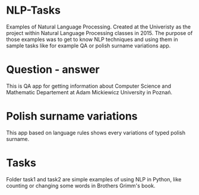# NLP-Tasks
Examples of Natural Language Processing. Created at the Univeristy as the project within Natural Language Processing classes in 2015. The purpose of those examples was to get to know NLP techniques and using them in sample tasks like for example QA or polish surname variations app.

# Question - answer
This is QA app for getting information about Computer Science and Mathematic Departement at Adam Mickiewicz University in Poznań.

# Polish surname variations
This app based on language rules shows every variations of typed polish surname.

# Tasks
Folder task1 and task2 are simple examples of using NLP in Python, like counting or changing some words in Brothers Grimm's book.

